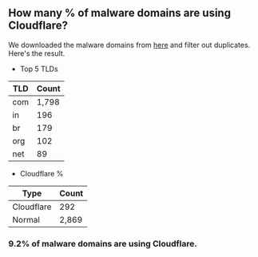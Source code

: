 ## How many % of malware domains are using Cloudflare?


We downloaded the malware domains from [here](https://urlhaus.abuse.ch) and filter out duplicates.
Here's the result.


[//]: # (start replacement)


- Top 5 TLDs

| TLD | Count |
| --- | --- |
| com | 1,798 |
| in | 196 |
| br | 179 |
| org | 102 |
| net | 89 |


- Cloudflare %

| Type | Count |
| --- | --- |
| Cloudflare | 292 |
| Normal | 2,869 |


### 9.2% of malware domains are using Cloudflare.